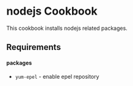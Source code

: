 nodejs Cookbook
===============

This cookbook installs nodejs related packages.

Requirements
------------

#### packages
- `yum-epel` - enable epel repository

